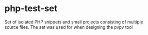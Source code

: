 # php-test-set
Set of isolated PHP snippets and small projects consisting of multiple source files. The set was used for when designing the pvpv tool
